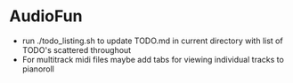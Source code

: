 # AudioFun
- run ./todo_listing.sh to update TODO.md in current directory with list of TODO's scattered throughout
- For multitrack midi files maybe add tabs for viewing individual tracks to pianoroll
